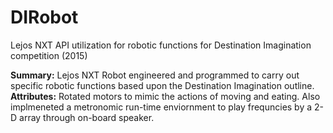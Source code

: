# DIRobot
Lejos NXT API utilization for robotic functions for Destination Imagination competition (2015)

<b>Summary:</b> Lejos NXT Robot engineered and programmed to carry out specific robotic functions based upon the Destination Imagination outline.
<b>Attributes:</b> Rotated motors to mimic the actions of moving and eating. Also implmeneted a metronomic run-time enviornment to play frequncies by a 2-D array through on-board speaker. 
